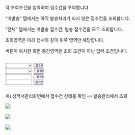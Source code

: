각 조회조건을 입력하여 접수건을 조회합니다.

“미발송” 탭에서는 아직 발송처리가 되지 않은 접수건을 조회합니다.

“전체” 탭에서는 미발송 접수건, 발송 접수건을 모두 조회합니다.

  


조회영역은 아래 캡쳐와 같이 위쪽 영역만 해당합니다.

버튼이 위치한 화면 중간영역은 조회 조건이 아닌 입력 조건입니다.

![](/assets/003접수시료관리/01발송관리.png)  


  


예\) 성적서관리화면에서 접수건 상태를 확인 -&gt; 발송관리에서 조회

![](http://cafefiles.naver.net/20160712_229/wooritechinc_1468314207523McMS4_PNG/%C1%A2%BC%F6%B0%C7%BB%F3%C5%C2.PNG)  
  
![](http://cafefiles.naver.net/20160712_223/wooritechinc_1468314207817Bdscp_PNG/%C1%B6%C8%B8_%B9%CC%B9%DF%BC%DB.PNG)  
  
![](http://cafefiles.naver.net/20160712_230/wooritechinc_1468314208089VKrWk_PNG/%C1%B6%C8%B8_%B9%DF%BC%DB.PNG)

